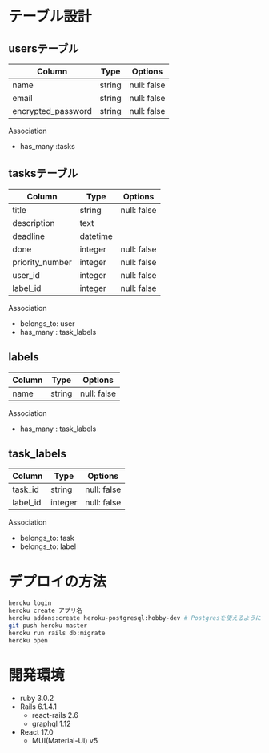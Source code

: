 # テーブル設計

## usersテーブル

| Column             | Type   | Options     |
| ------------------ | ------ | ----------- |
| name               | string | null: false |
| email              | string | null: false |
| encrypted_password | string | null: false |


Association

* has_many :tasks

## tasksテーブル

| Column             | Type     | Options     |
| ------------------ | -------- | ----------- |
| title              | string   | null: false |
| description        | text     |             |
| deadline           | datetime |             |
| done               | integer  | null: false |
| priority_number    | integer  | null: false |
| user_id            | integer  | null: false |
| label_id           | integer  | null: false |

Association

* belongs_to: user
* has_many  : task_labels

## labels

| Column             | Type   | Options     |
| ------------------ | ------ | ----------- |
| name               | string | null: false |

Association

* has_many  : task_labels

## task_labels

| Column             | Type    | Options     |
| ------------------ | ------- | ----------- |
| task_id            | string  | null: false |
| label_id           | integer | null: false |


Association

* belongs_to: task
* belongs_to: label

# デプロイの方法

```zsh
heroku login
heroku create アプリ名
heroku addons:create heroku-postgresql:hobby-dev # Postgresを使えるようにする
git push heroku master
heroku run rails db:migrate
heroku open

```

# 開発環境

* ruby 3.0.2
* Rails 6.1.4.1
  * react-rails 2.6
  * graphql 1.12
* React 17.0
  * MUI(Material-UI) v5
